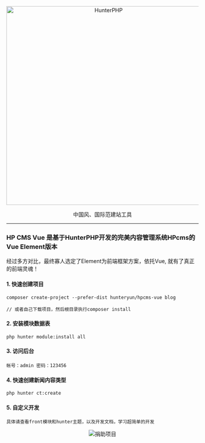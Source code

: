 <p align="center">
  <a href="http://www.hunterphp.com">
    <img src="http://hunterphp.com/theme/hunter/assets/images/logo-big.png" alt="HunterPHP" width="520">
  </a>
</p>
<p align="center">
  中国风、国际范建站工具
</p>

---

### HP CMS Vue 是基于HunterPHP开发的完美内容管理系统HPcms的Vue Element版本

经过多方对比，最终寡人选定了Element为前端框架方案，依托Vue, 就有了真正的前端灵魂！

#### 1. 快速创建项目

```
composer create-project --prefer-dist hunteryun/hpcms-vue blog

// 或者自己下载项目，然后根目录执行composer install

```

#### 2. 安装模块数据表

```
php hunter module:install all

```

#### 3. 访问后台

```
帐号：admin 密码：123456

```

#### 4. 快速创建新闻内容类型

```
php hunter ct:create

```

#### 5. 自定义开发

```
具体请查看front模块和hunter主题，以及开发文档，学习超简单的开发

```

<p align="center">
  <img src="http://www.hunterphp.com/sites/upload/file/juanzhu_20181106122803.png" alt="捐助项目">
</p>
